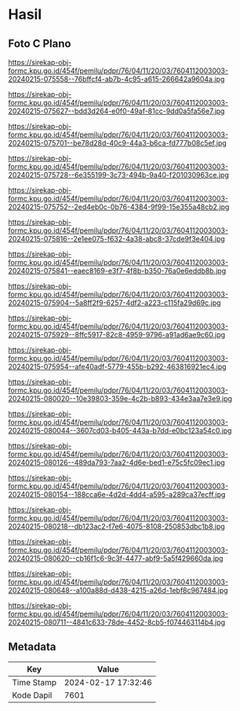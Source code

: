 # Hasil

## Foto C Plano

https://sirekap-obj-formc.kpu.go.id/454f/pemilu/pdpr/76/04/11/20/03/7604112003003-20240215-075558--76bffcf4-ab7b-4c95-a615-266642a9604a.jpg

https://sirekap-obj-formc.kpu.go.id/454f/pemilu/pdpr/76/04/11/20/03/7604112003003-20240215-075627--bdd3d264-e0f0-49af-81cc-9dd0a5fa56e7.jpg

https://sirekap-obj-formc.kpu.go.id/454f/pemilu/pdpr/76/04/11/20/03/7604112003003-20240215-075701--be78d28d-40c9-44a3-b6ca-fd777b08c5ef.jpg

https://sirekap-obj-formc.kpu.go.id/454f/pemilu/pdpr/76/04/11/20/03/7604112003003-20240215-075728--6e355199-3c73-494b-9a40-f201030963ce.jpg

https://sirekap-obj-formc.kpu.go.id/454f/pemilu/pdpr/76/04/11/20/03/7604112003003-20240215-075752--2ed4eb0c-0b76-4384-9f99-15e355a48cb2.jpg

https://sirekap-obj-formc.kpu.go.id/454f/pemilu/pdpr/76/04/11/20/03/7604112003003-20240215-075816--2e1ee075-f632-4a38-abc8-37cde9f3e404.jpg

https://sirekap-obj-formc.kpu.go.id/454f/pemilu/pdpr/76/04/11/20/03/7604112003003-20240215-075841--eaec8169-e3f7-4f8b-b350-76a0e6eddb8b.jpg

https://sirekap-obj-formc.kpu.go.id/454f/pemilu/pdpr/76/04/11/20/03/7604112003003-20240215-075904--5a8ff2f9-6257-4df2-a223-c115fa29d69c.jpg

https://sirekap-obj-formc.kpu.go.id/454f/pemilu/pdpr/76/04/11/20/03/7604112003003-20240215-075929--8ffc5917-82c8-4959-9796-a91ad6ae9c60.jpg

https://sirekap-obj-formc.kpu.go.id/454f/pemilu/pdpr/76/04/11/20/03/7604112003003-20240215-075954--afe40adf-5779-455b-b292-463816921ec4.jpg

https://sirekap-obj-formc.kpu.go.id/454f/pemilu/pdpr/76/04/11/20/03/7604112003003-20240215-080020--10e39803-359e-4c2b-b893-434e3aa7e3e9.jpg

https://sirekap-obj-formc.kpu.go.id/454f/pemilu/pdpr/76/04/11/20/03/7604112003003-20240215-080044--3607cd03-b405-443a-b7dd-e0bc123a54c0.jpg

https://sirekap-obj-formc.kpu.go.id/454f/pemilu/pdpr/76/04/11/20/03/7604112003003-20240215-080126--489da793-7aa2-4d6e-bed1-e75c5fc09ec1.jpg

https://sirekap-obj-formc.kpu.go.id/454f/pemilu/pdpr/76/04/11/20/03/7604112003003-20240215-080154--188cca6e-4d2d-4dd4-a595-a289ca37ecff.jpg

https://sirekap-obj-formc.kpu.go.id/454f/pemilu/pdpr/76/04/11/20/03/7604112003003-20240215-080218--db123ac2-f7e6-4075-8108-250853dbc1b8.jpg

https://sirekap-obj-formc.kpu.go.id/454f/pemilu/pdpr/76/04/11/20/03/7604112003003-20240215-080620--cb16f1c6-9c3f-4477-abf9-5a5f429660da.jpg

https://sirekap-obj-formc.kpu.go.id/454f/pemilu/pdpr/76/04/11/20/03/7604112003003-20240215-080648--a100a88d-d438-4215-a26d-1ebf8c967484.jpg

https://sirekap-obj-formc.kpu.go.id/454f/pemilu/pdpr/76/04/11/20/03/7604112003003-20240215-080711--4841c633-78de-4452-8cb5-f074463114b4.jpg


## Metadata

| Key        | Value               |
| ---------- | ------------------- |
| Time Stamp | 2024-02-17 17:32:46 |
| Kode Dapil | 7601                |



